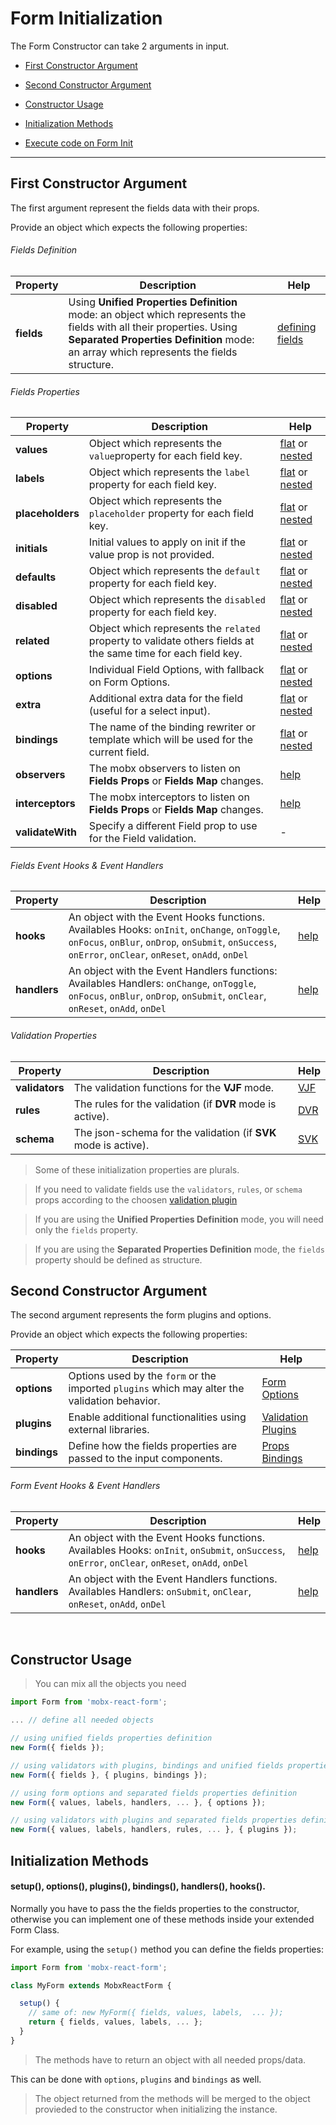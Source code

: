 # Form Initialization

The Form Constructor can take 2 arguments in input.

* [First Constructor Argument](#first-constructor-argument)
* [Second Constructor Argument](#second-constructor-argument)


* [Constructor Usage](#constructor-usage)
* [Initialization Methods](#initialization-methods)
* [Execute code on Form Init](../events/event-hooks.md#execute-code-on-instance-init)

---

## First Constructor Argument

The first argument represent the fields data with their props.

Provide an object which expects the following properties:

###### Fields Definition
| Property | Description | Help |
|---|---|---|
| **fields**    | Using **Unified Properties Definition** mode: an object which represents the fields with all their properties. Using **Separated Properties Definition** mode: an array which represents the fields structure. | [defining fields](../fields/defining-fields.md) |

###### Fields Properties
| Property | Description | Help |
|---|---|---|
| **values**    | Object which represents the `value`property for each field key. | [flat](../fields/defining-flat-fields/separated-properties.md#defining-values) or [nested](../fields/defining-nested-fields/separated-properties.md#defining-nested-values) |
| **labels**    | Object which represents the `label` property for each field key. | [flat](../fields/defining-flat-fields/separated-properties.md#defining-labels) or [nested](../fields/defining-nested-fields/separated-properties.md#defining-nested-property) |
| **placeholders**    | Object which represents the `placeholder` property for each field key. | [flat](../fields/defining-flat-fields/separated-properties.md#defining-placeholders) or [nested](../fields/defining-nested-fields/separated-properties.md#defining-nested-property) |
| **initials**  | Initial values to apply on init if the value prop is not provided. | [flat](../fields/defining-flat-fields/separated-properties.md#defining-initials) or [nested](../fields/defining-nested-fields/separated-properties.md#defining-nested-property) |
| **defaults**  | Object which represents the `default` property for each field key. | [flat](../fields/defining-flat-fields/separated-properties.md#defining-defaults) or [nested](../fields/defining-nested-fields/separated-properties.md#defining-nested-property) |
| **disabled**  | Object which represents the `disabled` property for each field key. | [flat](../fields/defining-flat-fields/separated-properties.md#defining-disabled) or [nested](../fields/defining-nested-fields/separated-properties.md#defining-nested-property) |
| **related**  | Object which represents the `related` property to validate others fields at the same time for each field key. | [flat](../fields/defining-flat-fields/separated-properties.md#defining-related) or [nested](../fields/defining-nested-fields/separated-properties.md#defining-nested-property) |
| **options**  | Individual Field Options, with fallback on Form Options. | [flat](../fields/defining-flat-fields/separated-properties.md#defining-options) or [nested](../fields/defining-nested-fields/separated-properties.md#defining-nested-property) |
| **extra**  | Additional extra data for the field (useful for a select input). | [flat](../fields/defining-flat-fields/separated-properties.md#defining-extra) or [nested](../fields/defining-nested-fields/separated-properties.md#defining-nested-property) |
| **bindings**  | The name of the binding rewriter or template which will be used for the current field. | [flat](../fields/defining-flat-fields/separated-properties.md#defining-bindings) or [nested](../fields/defining-nested-fields/separated-properties.md#defining-nested-property) |
| **observers**  | The mobx observers to listen on **Fields Props** or **Fields Map** changes. | [help](../extra/mobx-events.md#using-observers--interceptors-objects) |
| **interceptors**  | The mobx interceptors to listen on **Fields Props** or **Fields Map** changes. | [help](../extra/mobx-events.md#using-observers--interceptors-objects) |
| **validateWith**  | Specify a different Field prop to use for the Field validation. | - |

###### Fields Event Hooks & Event Handlers
| Property | Description | Help |
|---|---|---|
| **hooks**  | An object with the Event Hooks functions. Availables Hooks: `onInit`, `onChange`, `onToggle`, `onFocus`, `onBlur`, `onDrop`, `onSubmit`, `onSuccess`, `onError`, `onClear`, `onReset`, `onAdd`, `onDel` | [help](../events/event-hooks.md) |
| **handlers**  | An object with the Event Handlers functions: Availables Handlers: `onChange`, `onToggle`, `onFocus`, `onBlur`, `onDrop`, `onSubmit`, `onClear`, `onReset`, `onAdd`, `onDel` | [help](../events/event-handlers.md) |

###### Validation Properties
| Property | Description | Help |
|---|---|---|
| **validators**  | The validation functions for the **VJF** mode. | [VJF](../validation/modes/vjf-enable.md) |
| **rules**    | The rules for the validation (if **DVR** mode is active). | [DVR](../validation/modes/dvr-enable.md) |
| **schema**    | The json-schema for the validation (if **SVK** mode is active). | [SVK](../validation/modes/svk-enable.md) |


> Some of these initialization properties are plurals.

> If you need to validate fields use the `validators`, `rules`, or `schema` props according to the choosen [validation plugin](https://foxhound87.github.io/mobx-react-form/docs/validation/plugins.html)

> If you are using the **Unified Properties Definition** mode, you will need only the `fields` property.

> If you are using the **Separated Properties Definition** mode, the `fields` property should be defined as structure.

## Second Constructor Argument

The second argument represents the form plugins and options.

Provide an object which expects the following properties:

| Property | Description | Help |
|---|---|---|
| **options**   | Options used by the `form` or the imported `plugins` which may alter the validation behavior. | [Form Options](form-options.md) |
| **plugins**   | Enable additional functionalities using external libraries. | [Validation Plugins](../validation/plugins.md) |
| **bindings**   | Define how the fields properties are passed to the input components. | [Props Bindings](../bindings/README.md) |

###### Form Event Hooks & Event Handlers
| Property | Description | Help |
|---|---|---|
| **hooks**  | An object with the Event Hooks functions. Availables Hooks: `onInit`, `onSubmit`, `onSuccess`, `onError`, `onClear`, `onReset`, `onAdd`, `onDel` | [help](../events/event-hooks.md) |
| **handlers**  | An object with the Event Handlers functions. Availables Handlers: `onSubmit`, `onClear`, `onReset`, `onAdd`, `onDel` | [help](../events/event-handlers.md) |

<br>

## Constructor Usage

> You can mix all the objects you need

``` javascript
import Form from 'mobx-react-form';

... // define all needed objects

// using unified fields properties definition
new Form({ fields });

// using validators with plugins, bindings and unified fields properties definition
new Form({ fields }, { plugins, bindings });

// using form options and separated fields properties definition
new Form({ values, labels, handlers, ... }, { options });

// using validators with plugins and separated fields properties definition
new Form({ values, labels, handlers, rules, ... }, { plugins });
```

## Initialization Methods
#### setup(), options(), plugins(), bindings(), handlers(), hooks().

Normally you have to pass the the fields properties to the constructor, otherwise you can implement one of these methods inside your extended Form Class.

For example, using the `setup()` method you can define the fields properties:

```javascript
import Form from 'mobx-react-form';

class MyForm extends MobxReactForm {

  setup() {
    // same of: new MyForm({ fields, values, labels,  ... });
    return { fields, values, labels, ... };
  }
}
```

> The methods have to return an object with all needed props/data.

This can be done with `options`, `plugins` and `bindings` as well.

> The object returned from the methods will be merged to the object provieded to the constructor when initializing the instance.

